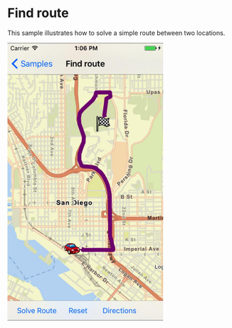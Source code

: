# Find route

This sample illustrates how to solve a simple route between two locations.

<img src="FindRoute.jpg" width="350"/>



